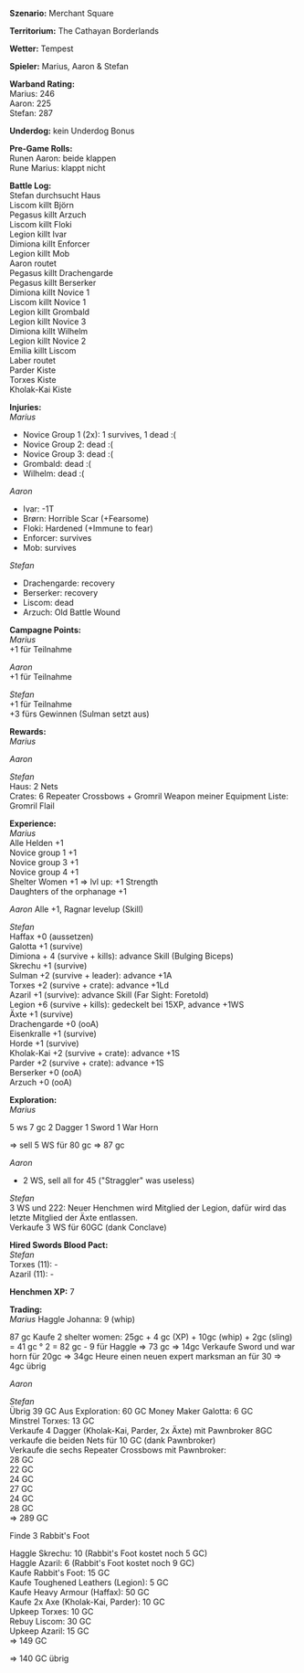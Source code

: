 **Szenario:** Merchant Square  

**Territorium:** The Cathayan Borderlands  

**Wetter:**  Tempest  

**Spieler:** Marius, Aaron & Stefan

**Warband Rating:**  
Marius: 246  
Aaron: 225  
Stefan: 287       

**Underdog:** kein Underdog Bonus   

**Pre-Game Rolls:**  
Runen Aaron: beide klappen  
Rune Marius: klappt nicht  

**Battle Log:**  
Stefan durchsucht Haus  
Liscom killt Björn  
Pegasus killt Arzuch  
Liscom killt Floki  
Legion killt Ivar  
Dimiona killt Enforcer  
Legion killt Mob  
Aaron routet  
Pegasus killt Drachengarde  
Pegasus killt Berserker  
Dimiona killt Novice 1  
Liscom killt Novice 1  
Legion killt Grombald  
Legion killt Novice 3  
Dimiona killt Wilhelm  
Legion killt Novice 2  
Emilia killt Liscom  
Laber routet  
Parder Kiste  
Torxes Kiste  
Kholak-Kai Kiste  

**Injuries:**  
*Marius*
* Novice Group 1 (2x): 1 survives, 1 dead :(
* Novice Group 2: dead :(
* Novice Group 3: dead :(
* Grombald: dead :(
* Wilhelm: dead :(

*Aaron*
* Ivar: -1T
* Brørn: Horrible Scar (+Fearsome)
* Floki: Hardened (+Immune to fear)
* Enforcer: survives
* Mob: survives

*Stefan*  
* Drachengarde: recovery  
* Berserker: recovery  
* Liscom: dead  
* Arzuch: Old Battle Wound  

**Campagne Points:**  
*Marius*  
+1 für Teilnahme  

*Aaron*  
+1 für Teilnahme  

*Stefan*  
+1 für Teilnahme  
+3 fürs Gewinnen (Sulman setzt aus)  

**Rewards:**  
*Marius*   


*Aaron*


*Stefan*   
Haus: 2 Nets  
Crates: 6 Repeater Crossbows + Gromril Weapon meiner Equipment Liste: Gromril Flail  

**Experience:**  
*Marius*   
Alle Helden +1  
Novice group 1 +1  
Novice group 3 +1  
Novice group 4 +1  
Shelter Women +1 => lvl up: +1 Strength   
Daughters of the orphanage +1  

*Aaron* 
Alle +1, Ragnar levelup (Skill)

*Stefan*   
Haffax +0 (aussetzen)  
Galotta +1 (survive)  
Dimiona + 4 (survive + kills): advance Skill (Bulging Biceps)   
Skrechu +1 (survive)  
Sulman +2 (survive + leader): advance +1A  
Torxes +2 (survive + crate): advance +1Ld   
Azaril +1 (survive): advance Skill (Far Sight: Foretold)  
Legion +6 (survive + kills): gedeckelt bei 15XP, advance +1WS  
Äxte +1 (survive)  
Drachengarde +0 (ooA)   
Eisenkralle +1 (survive)   
Horde +1 (survive)   
Kholak-Kai +2 (survive + crate): advance +1S  
Parder +2 (survive + crate): advance +1S  
Berserker +0 (ooA)   
Arzuch +0 (ooA)  

**Exploration:**  
*Marius* 

5 ws
7 gc 
2 Dagger
1 Sword
1 War Horn 

=> sell 5 WS für 80 gc
=> 87 gc


*Aaron*  
* 2 WS, sell all for 45 ("Straggler" was useless)

*Stefan*  
3 WS und 222: Neuer Henchmen wird Mitglied der Legion, dafür wird das letzte Mitglied der Äxte entlassen.  
Verkaufe 3 WS für 60GC (dank Conclave)  

**Hired Swords Blood Pact:**  
*Stefan*  
Torxes (11): -   
Azaril (11): -  

**Henchmen XP:** 
7

**Trading:**  
*Marius* 
Haggle Johanna: 9 (whip) 

87 gc 
Kaufe 2 shelter women:
25gc + 4 gc (XP) + 10gc (whip) + 2gc (sling) = 41 gc ° 2 = 82 gc - 9 für Haggle => 73 gc
=> 14gc
Verkaufe Sword und war horn für 20gc => 34gc
Heure einen neuen expert marksman an für 30
=> 4gc übrig

*Aaron*  

*Stefan*   
Übrig 39 GC
Aus Exploration: 60 GC
Money Maker Galotta: 6 GC  
Minstrel Torxes: 13 GC   
Verkaufe 4 Dagger (Kholak-Kai, Parder, 2x Äxte) mit Pawnbroker 8GC
verkaufe die beiden Nets für 10 GC (dank Pawnbroker)  
Verkaufe die sechs Repeater Crossbows mit Pawnbroker:  
28 GC  
22 GC  
24 GC  
27 GC  
24 GC  
28 GC  
=> 289 GC  

Finde 3 Rabbit's Foot

Haggle Skrechu: 10 (Rabbit's Foot kostet noch 5 GC)   
Haggle Azaril: 6 (Rabbit's Foot kostet noch 9 GC)  
Kaufe Rabbit's Foot: 15 GC  
Kaufe Toughened Leathers (Legion): 5 GC  
Kaufe Heavy Armour (Haffax): 50 GC  
Kaufe 2x Axe (Kholak-Kai, Parder): 10 GC  
Upkeep Torxes: 10 GC  
Rebuy Liscom: 30 GC  
Upkeep Azaril: 15 GC  
=> 149 GC  

=> 140 GC übrig  
